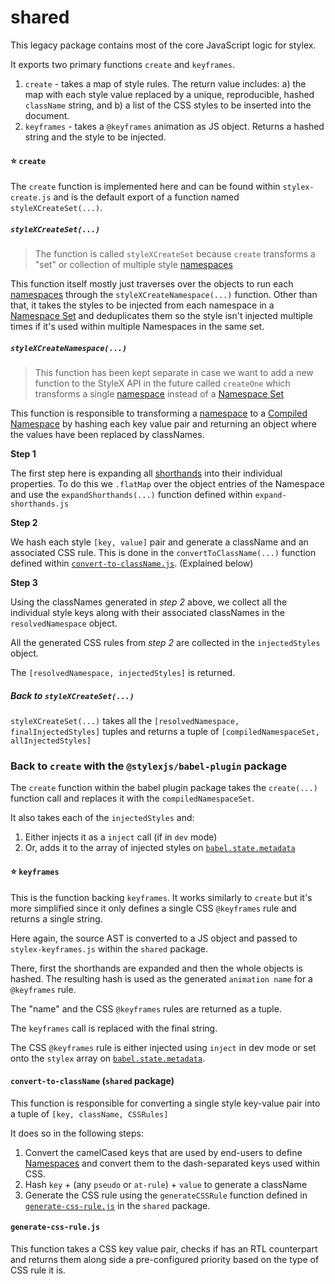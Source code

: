 # shared

This legacy package contains most of the core JavaScript logic for stylex.

It exports two primary functions `create` and `keyframes`.

1. `create` - takes a map of style rules. The return value includes: a) the map with each style value replaced by a unique, reproducible, hashed `className` string, and b) a list of the CSS styles to be inserted into the document.
2. `keyframes` - takes a `@keyframes` animation as JS object. Returns a hashed string and the style to be injected.

#### ⭐️ `create`

The `create` function is implemented here and can be found within `stylex-create.js` and is the default export of a function named `styleXCreateSet(...)`.

##### `styleXCreateSet(...)`

> The function is called `styleXCreateSet` because `create` transforms a "set" or collection of multiple style [namespaces](#namespace)

This function itself mostly just traverses over the objects to run each [namespaces](#namespace) through the `styleXCreateNamespace(...)` function. Other than that, it takes the styles to be injected from each namespace in a [Namespace Set](#namespace-set) and deduplicates them so the style isn't injected multiple times if it's used within multiple Namespaces in the same set.

##### `styleXCreateNamespace(...)`

> This function has been kept separate in case we want to add a new function to the StyleX API in the future called `createOne` which transforms a single [namespace](#namespace) instead of a [Namespace Set](#namespace-set)

This function is responsible to transforming a [namespace](#namespace) to a [Compiled Namespace](#compiled-namespace) by hashing each key value pair and returning an object where the values have been replaced by classNames.

**Step 1**

The first step here is expanding all [shorthands](#shorthands) into their individual properties. To do this we `.flatMap` over the object entries of the Namespace and use the `expandShorthands(...)` function defined within `expand-shorthands.js`

**Step 2**

We hash each style `[key, value]` pair and generate a className and an associated CSS rule. This is done in the `convertToClassName(...)` function defined within [`convert-to-className.js`](#convert-to-classname-shared-package). (Explained below)

**Step 3**

Using the classNames generated in _step 2_ above, we collect all the individual style keys along with their associated classNames in the `resolvedNamespace` object.

All the generated CSS rules from _step 2_ are collected in the `injectedStyles` object.

The `[resolvedNamespace, injectedStyles]` is returned.

##### Back to `styleXCreateSet(...)`

`styleXCreateSet(...)` takes all the `[resolvedNamespace, finalInjectedStyles]` tuples and returns a tuple of `[compiledNamespaceSet, allInjectedStyles]`

### Back to `create` with the `@stylexjs/babel-plugin` package

The `create` function within the babel plugin package takes the `create(...)` function call and replaces it with the `compiledNamespaceSet`.

It also takes each of the `injectedStyles` and:

1. Either injects it as a `inject` call (if in `dev` mode)
2. Or, adds it to the array of injected styles on [`babel.state.metadata`](#babel-metadata)

#### ⭐️ `keyframes`

This is the function backing `keyframes`. It works similarly to `create` but it's more simplified since it only defines a single CSS `@keyframes` rule and returns a single string.

Here again, the source AST is converted to a JS object and passed to `stylex-keyframes.js` within the `shared` package.

There, first the shorthands are expanded and then the whole objects is hashed. The resulting hash is used as the generated `animation name` for a `@keyframes` rule.

The "name" and the CSS `@keyframes` rules are returned as a tuple.

The `keyframes` call is replaced with the final string.

The CSS `@keyframes` rule is either injected using `inject` in dev mode or set onto the `stylex` array on [`babel.state.metadata`](#babel-metadata).

#### `convert-to-className` (`shared` package)

This function is responsible for converting a single style key-value pair into a tuple of `[key, className, CSSRules]`

It does so in the following steps:

1. Convert the camelCased keys that are used by end-users to define [Namespaces](#namespace) and convert them to the dash-separated keys used within CSS.
2. Hash `key` + (any `pseudo` or `at-rule`) + `value` to generate a className
3. Generate the CSS rule using the `generateCSSRule` function defined in [`generate-css-rule.js`](#generate-css-rulejs) in the `shared` package.

#### `generate-css-rule.js`

This function takes a CSS key value pair, checks if has an RTL counterpart and returns them along side a pre-configured priority based on the type of CSS rule it is.
